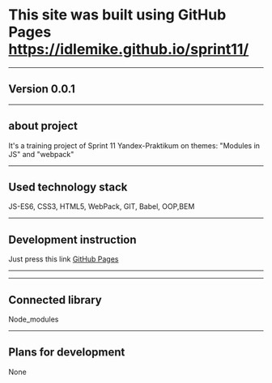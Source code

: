 # This site was built using GitHub Pages <https://idlemike.github.io/sprint11/>
***
## **Version 0.0.1**
***
## **about project**
It's a training project of Sprint 11 Yandex-Praktikum on themes: "Modules in JS" and "webpack"
***
## **Used technology stack**
JS-ES6, CSS3, HTML5, WebPack, GIT, Babel, OOP,BEM
***
## **Development instruction**
Just press this link [GitHub Pages](https://idlemike.github.io/sprint11/)
***
***

## **Connected library**
Node_modules
***
## **Plans for development**
None
